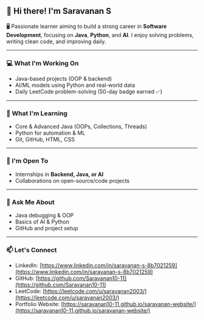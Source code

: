 ## 👋 Hi there! I'm Saravanan S

🖥️ Passionate learner aiming to build a strong career in **Software Development**, focusing on **Java**, **Python**, and **AI**. I enjoy solving problems, writing clean code, and improving daily.

---

### 💻 What I'm Working On
- Java-based projects (OOP & backend)
- AI/ML models using Python and real-world data
- Daily LeetCode problem-solving (50-day badge earned ✅)

---

### 🚀 What I'm Learning
- Core & Advanced Java (OOPs, Collections, Threads)
- Python for automation & ML
- Git, GitHub, HTML, CSS

---

### 🤝 I'm Open To
- Internships in **Backend, Java, or AI**
- Collaborations on open-source/code projects

---

### 💬 Ask Me About
- Java debugging & OOP
- Basics of AI & Python
- GitHub and project setup

---

### 📫 Let's Connect

- LinkedIn: [https://www.linkedin.com/in/saravanan-s-8b7021259](https://www.linkedin.com/in/saravanan-s-8b7021259)
- GitHub: [https://github.com/Saravanan10-11](https://github.com/Saravanan10-11)
- LeetCode: [https://leetcode.com/u/saravanan2003/](https://leetcode.com/u/saravanan2003/)
- Portfolio Website: [https://saravanan10-11.github.io/saravanan-website/](https://saravanan10-11.github.io/saravanan-website/)

